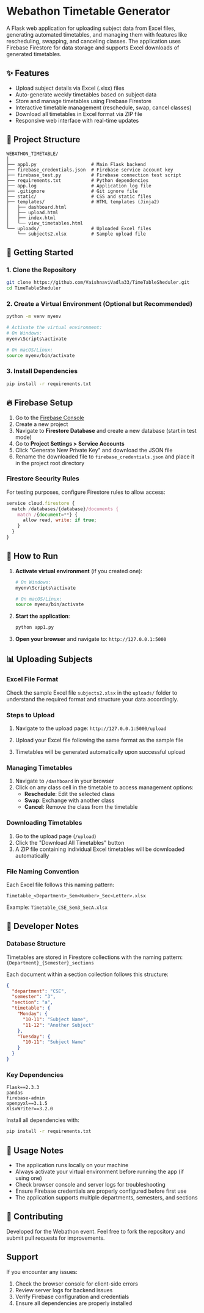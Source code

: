 # Webathon Timetable Generator

A Flask web application for uploading subject data from Excel files, generating automated timetables, and managing them with features like rescheduling, swapping, and canceling classes. The application uses Firebase Firestore for data storage and supports Excel downloads of generated timetables.

## ✨ Features

- Upload subject details via Excel (.xlsx) files
- Auto-generate weekly timetables based on subject data
- Store and manage timetables using Firebase Firestore
- Interactive timetable management (reschedule, swap, cancel classes)
- Download all timetables in Excel format via ZIP file
- Responsive web interface with real-time updates

## 📁 Project Structure

```
WEBATHON_TIMETABLE/
│
├── app1.py                    # Main Flask backend
├── firebase_credentials.json  # Firebase service account key
├── firebase_test.py           # Firebase connection test script
├── requirements.txt           # Python dependencies
├── app.log                    # Application log file
├── .gitignore                 # Git ignore file
├── static/                    # CSS and static files
├── templates/                 # HTML templates (Jinja2)
│   ├── dashboard.html
│   ├── upload.html
│   ├── index.html
│   └── view_timetables.html
└── uploads/                   # Uploaded Excel files
    └── subjects2.xlsx         # Sample upload file
```

## 🚀 Getting Started

### 1. Clone the Repository

```bash
git clone https://github.com/VaishnaviVadla33/TimeTableSheduler.git
cd TimeTableSheduler
```

### 2. Create a Virtual Environment (Optional but Recommended)

```bash
python -m venv myenv

# Activate the virtual environment:
# On Windows:
myenv\Scripts\activate

# On macOS/Linux:
source myenv/bin/activate
```

### 3. Install Dependencies

```bash
pip install -r requirements.txt
```


## 🔥 Firebase Setup

1. Go to the [Firebase Console](https://console.firebase.google.com/)
2. Create a new project
3. Navigate to **Firestore Database** and create a new database (start in test mode)
4. Go to **Project Settings > Service Accounts**
5. Click "Generate New Private Key" and download the JSON file
6. Rename the downloaded file to `firebase_credentials.json` and place it in the project root directory

### Firestore Security Rules

For testing purposes, configure Firestore rules to allow access:

```javascript
service cloud.firestore {
  match /databases/{database}/documents {
    match /{document=**} {
      allow read, write: if true;
    }
  }
}
```

## 🚀 How to Run

1. **Activate virtual environment** (if you created one):
   ```bash
   # On Windows:
   myenv\Scripts\activate
   
   # On macOS/Linux:
   source myenv/bin/activate
   ```

2. **Start the application**:
   ```bash
   python app1.py
   ```

3. **Open your browser** and navigate to: `http://127.0.0.1:5000`

## 📊 Uploading Subjects

### Excel File Format

Check the sample Excel file `subjects2.xlsx` in the `uploads/` folder to understand the required format and structure your data accordingly.

### Steps to Upload

1. Navigate to the upload page: `http://127.0.0.1:5000/upload`

2. Upload your Excel file following the same format as the sample file

3. Timetables will be generated automatically upon successful upload

### Managing Timetables

1. Navigate to `/dashboard` in your browser
2. Click on any class cell in the timetable to access management options:
   - **Reschedule**: Edit the selected class
   - **Swap**: Exchange with another class
   - **Cancel**: Remove the class from the timetable

### Downloading Timetables

1. Go to the upload page (`/upload`)
2. Click the "Download All Timetables" button
3. A ZIP file containing individual Excel timetables will be downloaded automatically

### File Naming Convention

Each Excel file follows this naming pattern:
```
Timetable_<Department>_Sem<Number>_Sec<Letter>.xlsx
```

Example: `Timetable_CSE_Sem3_SecA.xlsx`

## 🔧 Developer Notes

### Database Structure

Timetables are stored in Firestore collections with the naming pattern: `{Department}_{Semester}_sections`

Each document within a section collection follows this structure:

```json
{
  "department": "CSE",
  "semester": "3",
  "section": "a",
  "timetable": {
    "Monday": {
      "10-11": "Subject Name",
      "11-12": "Another Subject"
    },
    "Tuesday": {
      "10-11": "Subject Name"
    }
  }
}
```

### Key Dependencies

```
Flask==2.3.3
pandas
firebase-admin
openpyxl==3.1.5
XlsxWriter==3.2.0
```

Install all dependencies with:
```bash
pip install -r requirements.txt
```

## 📝 Usage Notes

- The application runs locally on your machine
- Always activate your virtual environment before running the app (if using one)
- Check browser console and server logs for troubleshooting
- Ensure Firebase credentials are properly configured before first use
- The application supports multiple departments, semesters, and sections

## 🤝 Contributing

Developed for the Webathon event. Feel free to fork the repository and submit pull requests for improvements.

## Support

If you encounter any issues:
1. Check the browser console for client-side errors
2. Review server logs for backend issues
3. Verify Firebase configuration and credentials
4. Ensure all dependencies are properly installed
